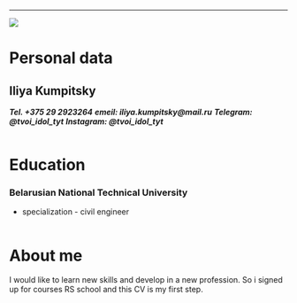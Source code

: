 ***
![](../avatarka.jpg)
# Personal data
## Iliya Kumpitsky
___Tel. +375 29 2923264___
___emeil: iliya.kumpitsky@mail.ru___
___Telegram: @tvoi_idol_tyt___
___Instagram: @tvoi_idol_tyt___
```
```
# Education
### Belarusian National Technical University
* specialization - civil engineer 
```
```
# About me
I would like to learn new skills and develop in a new profession. So i signed up for courses RS school and this CV is my first step.
